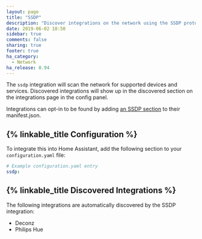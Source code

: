 ```yaml
---
layout: page
title: "SSDP"
description: "Discover integrations on the network using the SSDP protocol."
date: 2019-06-02 18:50
sidebar: true
comments: false
sharing: true
footer: true
ha_category:
  - Network
ha_release: 0.94
---
```


The `ssdp` integration will scan the network for supported devices and services. Discovered integrations will show up in the discovered section on the integrations page in the config panel.

Integrations can opt-in to be found by adding [an SSDP section](https://developers.home-assistant.io/docs/en/next/creating_integration_manifest.html#ssdp) to their manifest.json.

## {% linkable_title Configuration %}

To integrate this into Home Assistant, add the following section to your `configuration.yaml` file:

```yaml
# Example configuration.yaml entry
ssdp:
```

## {% linkable_title Discovered Integrations %}

The following integrations are automatically discovered by the SSDP integration:

 - Deconz
 - Philips Hue
